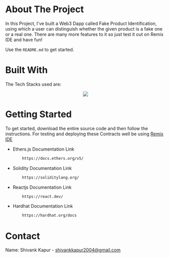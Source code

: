 <!-- ABOUT THE PROJECT -->
# About The Project




In this Project, I've built a Web3 Dapp called Fake Product Identification, using which a user can distinguish whether the given product is a fake one or a real one. There are many more features to it so just test it out on Remix IDE and have fun!


Use the `README.md` to get started.



<!-- BUILT WITH -->
# Built With

The Tech Stacks used are:

<div align="center">
<a href="https://skillicons.dev">
    <img src="https://skillicons.dev/icons?i=solidity,remix,js,hardhat" />
</a>
</div>



<!-- GETTING STARTED -->
# Getting Started
To get started, download the entire source code and then follow the instructions. For testing and deploying these Contracts well be using [Remix IDE](https://remix.ethereum.org/)


* Ethers.js Documentation Link

  ```sh
      https://docs.ethers.org/v5/
  ```

* Solidity Documentation Link

  ```sh
      https://soliditylang.org/
  ```  

* Reactjs Documentation Link

  ```sh
      https://react.dev/
  ```

* Hardhat Documentation Link

  ```sh
      https://hardhat.org/docs
  ```    

  

<!-- CONTACT -->
# Contact

Name: Shivank Kapur - shivankkapur2004@gmail.com
